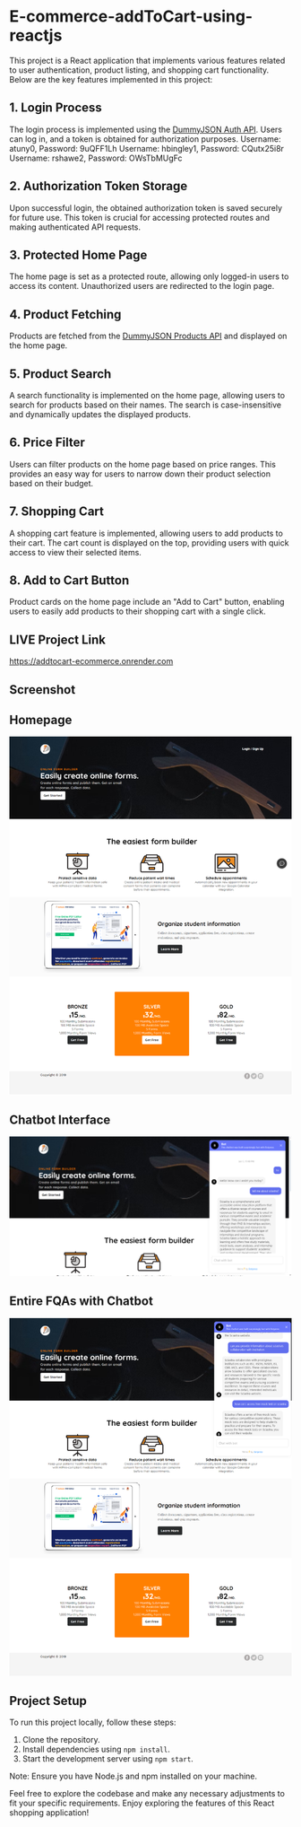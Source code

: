 # E-commerce-addToCart-using-reactjs

This project is a React application that implements various features related to user authentication, product listing, and shopping cart functionality. Below are the key features implemented in this project:

## 1. Login Process

The login process is implemented using the [DummyJSON Auth API](https://dummyjson.com/docs/auth). Users can log in, and a token is obtained for authorization purposes.
Username: atuny0, Password: 9uQFF1Lh
Username: hbingley1, Password: CQutx25i8r
Username: rshawe2, Password: OWsTbMUgFc


## 2. Authorization Token Storage

Upon successful login, the obtained authorization token is saved securely for future use. This token is crucial for accessing protected routes and making authenticated API requests.

## 3. Protected Home Page

The home page is set as a protected route, allowing only logged-in users to access its content. Unauthorized users are redirected to the login page.

## 4. Product Fetching

Products are fetched from the [DummyJSON Products API](https://dummyjson.com/docs/products) and displayed on the home page.

## 5. Product Search

A search functionality is implemented on the home page, allowing users to search for products based on their names. The search is case-insensitive and dynamically updates the displayed products.

## 6. Price Filter

Users can filter products on the home page based on price ranges. This provides an easy way for users to narrow down their product selection based on their budget.

## 7. Shopping Cart

A shopping cart feature is implemented, allowing users to add products to their cart. The cart count is displayed on the top, providing users with quick access to view their selected items.

## 8. Add to Cart Button

Product cards on the home page include an "Add to Cart" button, enabling users to easily add products to their shopping cart with a single click.

## LIVE Project Link
https://addtocart-ecommerce.onrender.com

## Screenshot

## Homepage 

![App Screenshot](https://github.com/devgeek2700/ChatBot-using-Botpress/blob/master/src/Output/o1.png?raw=true)

## Chatbot Interface

![App Screenshot](https://github.com/devgeek2700/ChatBot-using-Botpress/blob/master/src/Output/o2.png?raw=true)

## Entire FQAs with Chatbot

![App Screenshot](https://github.com/devgeek2700/ChatBot-using-Botpress/blob/master/src/Output/o3.png?raw=true)


## Project Setup

To run this project locally, follow these steps:

1. Clone the repository.
2. Install dependencies using `npm install`.
3. Start the development server using `npm start`.

Note: Ensure you have Node.js and npm installed on your machine.

Feel free to explore the codebase and make any necessary adjustments to fit your specific requirements. Enjoy exploring the features of this React shopping application!
